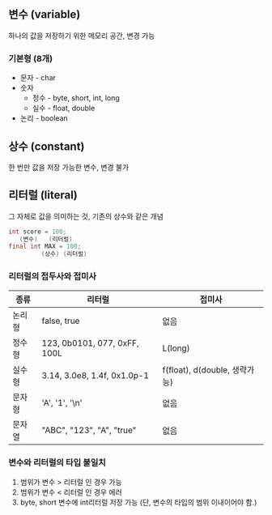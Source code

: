## 변수 (variable)
하나의 값을 저장하기 위한 메모리 공간, 변경 가능

### 기본형 (8개)
- 문자 - char
- 숫자 
  - 정수 - byte, short, int, long
  - 실수 - float, double
- 논리 - boolean

## 상수 (constant)
한 번만 값을 저장 가능한 변수, 변경 불가

## 리터럴 (literal)
그 자체로 값을 의미하는 것, 기존의 상수와 같은 개념

```java
int score = 100;
   (변수)   (리터럴)
final int MAX = 100;
         (상수) (리터럴)
```

### 리터럴의 접두사와 접미사
| 종류  | 리터럴                          | 접미사                       |
|-----|------------------------------|---------------------------|
| 논리형 | false, true                  | 없음                        |
| 정수형 | 123, 0b0101, 077, 0xFF, 100L | L(long)                   |
| 실수형 | 3.14, 3.0e8, 1.4f, 0x1.0p-1  | f(float), d(double, 생략가능) |
| 문자형 | 'A', '1', '\n'               | 없음                        |
| 문자열 | "ABC", "123", "A", "true"     | 없음                        |

### 변수와 리터럴의 타입 불일치
1. 범위가 변수 > 리터럴 인 경우 가능
2. 범위가 변수 < 리터럴 인 경우 에러
3. byte, short 변수에 int리터럴 저장 가능 (단, 변수의 타입의 범위 이내이어야 함.)
